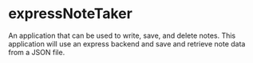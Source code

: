 # expressNoteTaker
An application that can be used to write, save, and delete notes. This application will use an express backend and save and retrieve note data from a JSON file.
